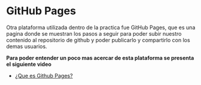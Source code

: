 # **GitHub Pages**

Otra plataforma utilizada dentro de la practica fue GitHub Pages, que es una pagina donde se muestran los pasos a seguir para poder subir nuestro contenido al repositorio de github y poder publicarlo y compartirlo con los demas usuarios. 

**Para poder entender un poco mas acercar de esta plataforma se presenta el siguiente video**

* [¿Que es Github Pages?](https://www.youtube.com/watch?v=2MsN8gpT6jY&t=90s) 

